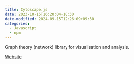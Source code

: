 ```yaml
---
title: Cytoscape.js
date: 2023-10-15T16:20:04+10:30
date-modified: 2024-09-15T12:26:09+09:30
categories:
  - Javascript
  - npm
---
```


Graph theory (network) library for visualisation and analysis.

[Website](https://js.cytoscape.org/)
